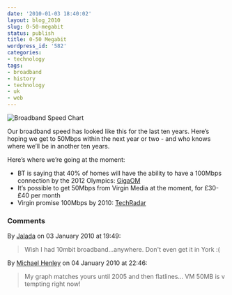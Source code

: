 ```yaml
---
date: '2010-01-03 18:40:02'
layout: blog_2010
slug: 0-50-megabit
status: publish
title: 0-50 Megabit
wordpress_id: '582'
categories:
- technology
tags:
- broadband
- history
- technology
- uk
- web
---
```


![Broadband Speed Chart](http://alexmuller.s3.amazonaws.com/static/blog/2010-01-03-megabit-chart.png)

Our broadband speed has looked like this for the last ten years. Here’s hoping
we get to 50Mbps within the next year or two - and who knows where we’ll be in
another ten years.

Here’s where we’re going at the moment:

* BT is saying that 40% of homes will have the ability to have a 100Mbps
  connection by the 2012 Olympics:
  [GigaOM](http://gigaom.com/2009/12/21/bt-hopes-to-fast-track-fiber-broadband/)
* It’s possible to get 50Mbps from Virgin Media at the moment, for £30-£40 per
  month
* Virgin promise 100Mbps by 2010:
  [TechRadar](http://hcc.techradar.com/blogs/team+hcc/virgin+media+says+it+will+launch+100mbps+broadband+2010+years+bt+can+compete+25+03+09)

### Comments ###

By [Jalada](http://jalada.co.uk) on 03 January 2010 at 19:49:

> Wish I had 10mbit broadband...anywhere. Don't even get it in York :(

By [Michael Henley](http://www.michaelhenley.co.uk) on 04 January 2010 at 22:46:

> My graph matches yours until 2005 and then flatlines... VM 50MB is v tempting
> right now!
